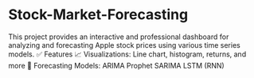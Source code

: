 # Stock-Market-Forecasting
This project provides an interactive and professional dashboard for analyzing and forecasting Apple stock prices using various time series models.  ✅ Features 📈 Visualizations: Line chart, histogram, returns, and more  🔮 Forecasting Models:  ARIMA  Prophet  SARIMA  LSTM (RNN)

